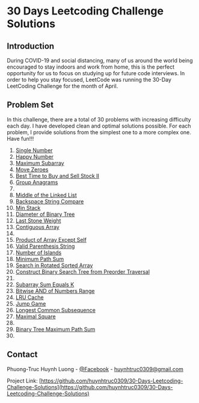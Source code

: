 # 30 Days Leetcoding Challenge Solutions

## Introduction
During COVID-19 and social distancing, many of us around the world being encouraged to stay indoors and work from home, this is the perfect opportunity for us to focus on studying up for future code interviews. In order to help you stay focused, LeetCode was running the 30-Day LeetCoding Challenge for the month of April. 
## Problem Set
In this challenge, there are a total of 30 problems with increasing difficulty each day. I have developed clean and optimal solutions possible. For each problem, I provide solutions from the simplest one to a more complex one. Have fun!!!

1. [Single Number](https://github.com/huynhtruc0309/30-Days-Leetcoding-Challenge-Solutions/blob/master/Week%201%20April%201st%20to%20April%207th/singleNumber.cpp)
2. [Happy Number](https://github.com/huynhtruc0309/30-Days-Leetcoding-Challenge-Solutions/blob/master/Week%201%20April%201st%20to%20April%207th/happyNumber.cpp) 
3. [Maximum Subarray](https://github.com/huynhtruc0309/30-Days-Leetcoding-Challenge-Solutions/blob/master/Week%201%20April%201st%20to%20April%207th/maximumSubarray.cpp) 
4. [Move Zeroes](https://github.com/huynhtruc0309/30-Days-Leetcoding-Challenge-Solutions/blob/master/Week%201%20April%201st%20to%20April%207th/moveZeroes.cpp)
5. [Best Time to Buy and Sell Stock II](https://github.com/huynhtruc0309/30-Days-Leetcoding-Challenge-Solutions/blob/master/Week%201%20April%201st%20to%20April%207th/bestTimeToBuyAndSellStockII.cpp)  
6. [Group Anagrams](https://github.com/huynhtruc0309/30-Days-Leetcoding-Challenge-Solutions/blob/master/Week%201%20April%201st%20to%20April%207th/groupAnagrams.cpp)
7. []()
8. [Middle of the Linked List]()  
9. [Backspace String Compare]()
10. [Min Stack]()
11. [Diameter of Binary Tree]()  
12. [Last Stone Weight]()  
13. [Contiguous Array]()
14. []()
15. [Product of Array Except Self]()  
16. [Valid Parenthesis String]()  
17. [Number of Islands]()  
18. [Minimum Path Sum]()  
19. [Search in Rotated Sorted Array]()  
20. [Construct Binary Search Tree from Preorder Traversal]()
21. []()
22. [Subarray Sum Equals K]()  
23. [Bitwise AND of Numbers Range]()  
24. [LRU Cache]()  
25. [Jump Game]()  
26. [Longest Common Subsequence]()  
27. [Maximal Square]()
28. []()
29. [Binary Tree Maximum Path Sum]() 
30. []()
## Contact

Phuong-Truc Huynh Luong - [@Facebook](https://www.facebook.com/hlptruc) - huynhtruc0309@gmail.com

Project Link: [https://github.com/huynhtruc0309/30-Days-Leetcoding-Challenge-Solutions](https://github.com/huynhtruc0309/30-Days-Leetcoding-Challenge-Solutions)
